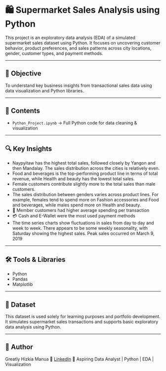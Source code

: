 # 🛍 Supermarket Sales Analysis using Python

This project is an exploratory data analysis (EDA) of a simulated supermarket sales dataset using Python.
It focuses on uncovering customer behavior, product preferences, and sales patterns across city locations, gender, customer types, and payment methods.

---

## 📌 Objective

To understand key business insights from transactional sales data using data visualization and Python libraries.

---

## 📁 Contents

* `Python_Project.ipynb` → Full Python code for data cleaning & visualization

---

## 🔍 Key Insights

* Naypyitaw has the highest total sales, followed closely by Yangon and then Mandalay. The sales distribution across the cities is relatively even.
* Food and beverages is the top-performing product line in terms of total revenue, while Health and beauty has the lowest total sales.
* Female customers contribute slightly more to the total sales than male customers.
* The sales distribution between genders varies across product lines. For example, females tend to spend more on Fashion accessories and Food and beverages, while males spend more on Health and beauty.
* 👥 Member customers had higher average spending per transaction
* 💳 Cash and E-Wallet were the most used payment methods
* The time series charts show fluctuations in sales from day to day and week to week. There appears to be some weekly seasonality, with Saturday showing the highest sales. Peak sales occurred on March 9, 2019

---

## 🛠️ Tools & Libraries

* Python
* Pandas
* Matplotlib


---

## 📌 Dataset

This dataset is used solely for learning purposes and portfolio development.
It simulates supermarket sales transactions and supports basic exploratory data analysis using Python.

---

## 👤 Author

Greatly Hizkia Manua
🔗 [LinkedIn](https://www.linkedin.com/in/greatlyhizkiamanua/)
💼 Aspiring Data Analyst | Python | EDA | Visualization
